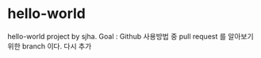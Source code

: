 # hello-world
hello-world project by sjha.
Goal : Github 사용방법 중 pull request 를 알아보기 위한 branch 이다.
다시 추가
